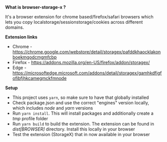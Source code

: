 **What is browser-storage-x ?**

It's a browser extension for chrome based/firefox/safari browsers which lets you copy localstorage/sessionstorage/cookies across different domains.

**Extension links**
- Chrome - https://chrome.google.com/webstore/detail/storagex/pafddkhaocklakonboekmgodcmgmfcbp
- Firefox - https://addons.mozilla.org/en-US/firefox/addon/storagex/
- Edge - https://microsoftedge.microsoft.com/addons/detail/storagex/gamhkdfigfofibfjhkcamegmckfmnode


**Setup**

- This project uses `yarn`, so make sure to have that globally installed
- Check package.json and use the correct "engines" version locally, which includes _node_ and _yarn_ versions
- Run `yarn install`. This will install packages and additionally create a _tmp_ profile folder
- Run `yarn build` to build the extension. The extension can be found in _dist\[BROWSER]_ directory. Install this locally in your browser
- Test the extension (StorageX) that in now available in your browser
